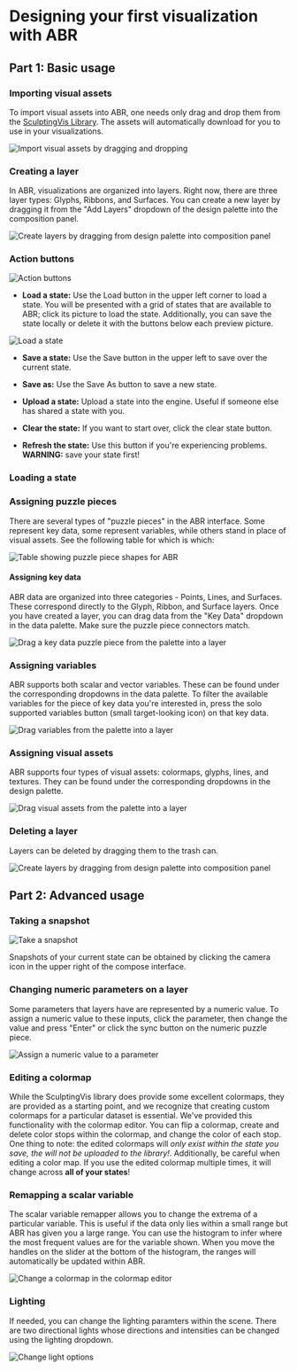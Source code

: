 # Designing your first visualization with ABR

## Part 1: Basic usage
### Importing visual assets
To import visual assets into ABR, one needs only drag and drop them from the
[SculptingVis Library](https://sculpting-vis.tacc.utexas.edu/library). The
assets will automatically download for you to use in your visualizations.

![Import visual assets by dragging and dropping](./img/1-ui-overview/library-annotated.png)

### Creating a layer
In ABR, visualizations are organized into layers. Right now, there are three layer types: Glyphs, Ribbons, and Surfaces. You can create a new layer by dragging it from the "Add Layers" dropdown of the design palette into the composition panel.

![Create layers by dragging from design palette into composition panel](./img/3-abr/create-layers.png)

### Action buttons
![Action buttons](./img/3-abr/action-buttons.png)

- **Load a state:** Use the Load button in the upper left corner to load a
state. You will be presented with a grid of states that are available to ABR;
click its picture to load the state. Additionally, you can save the state
locally or delete it with the buttons below each preview picture.

![Load a state](./img/3-abr/load-a-state.png)

- **Save a state:** Use the Save button in the upper left to save over the
current state.

- **Save as:** Use the Save As button to save a new state.

- **Upload a state:** Upload a state into the engine. Useful if someone else has shared a state with you.

- **Clear the state:** If you want to start over, click the clear state button.

- **Refresh the state:** Use this button if you're experiencing problems. **WARNING:** save your state first!


### Loading a state

### Assigning puzzle pieces
There are several types of "puzzle pieces" in the ABR interface. Some represent key data, some represent variables, while others stand in place of visual assets. See the following table for which is which:

![Table showing puzzle piece shapes for ABR](./img/3-abr/puzzle-pieces.png)

#### Assigning key data
ABR data are organized into three categories - Points, Lines, and Surfaces.
These correspond directly to the Glyph, Ribbon, and Surface layers. Once you
have created a layer, you can drag data from the "Key Data" dropdown in the
data palette. Make sure the puzzle piece connectors match.

![Drag a key data puzzle piece from the palette into a layer](./img/3-abr/key-data-annotated.png)

### Assigning variables
ABR supports both scalar and vector variables. These can be found under the corresponding dropdowns in the data palette. To filter the available variables for the piece of key data you're interested in, press the solo supported variables button (small target-looking icon) on that key data.

![Drag variables from the palette into a layer](./img/3-abr/variables-annotated.png)

### Assigning visual assets
ABR supports four types of visual assets: colormaps, glyphs, lines, and textures. They can be found under the corresponding dropdowns in the design palette.

![Drag visual assets from the palette into a layer](./img/3-abr/assets-annotated.png)

### Deleting a layer
Layers can be deleted by dragging them to the trash can.

![Create layers by dragging from design palette into composition panel](./img/3-abr/delete-layers.png)

## Part 2: Advanced usage
### Taking a snapshot

![Take a snapshot](./img/3-abr/snapshot.png)

Snapshots of your current state can be obtained by clicking the camera icon in the upper right of the compose interface.

### Changing numeric parameters on a layer
Some parameters that layers have are represented by a numeric value. To assign a numeric value to these inputs, click the parameter, then change the value and press "Enter" or click the sync button on the numeric puzzle piece.

![Assign a numeric value to a parameter](./img/3-abr/numeric.png)

### Editing a colormap
While the SculptingVis library does provide some excellent colormaps, they are provided as a starting point, and we recognize that creating custom colormaps for a particular dataset is essential. We've provided this functionality with the colormap editor. You can flip a colormap, create and delete color stops within the colormap, and change the color of each stop. One thing to note: the edited colormaps will *only exist within the state you save, the will not be uploaded to the library!*. Additionally, be careful when editing a color map. If you use the edited colormap multiple times, it will change across **all of your states**!


### Remapping a scalar variable
The scalar variable remapper allows you to change the extrema of a particular
variable. This is useful if the data only lies within a small range but ABR
has given you a large range. You can use the histogram to infer where the
most frequent values are for the variable shown. When you move the handles on
the slider at the bottom of the histogram, the ranges will automatically be
updated within ABR.

![Change a colormap in the colormap editor](./img/3-abr/colormap-editor.png)

### Lighting
If needed, you can change the lighting paramters within the scene. There are two directional lights whose directions and intensities can be changed using the lighting dropdown.

![Change light options](./img/3-abr/lighting.png)